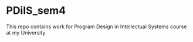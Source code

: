 # PDiIS_sem4

This repo contains work for Program Design in Intellectual Systems course at my University
